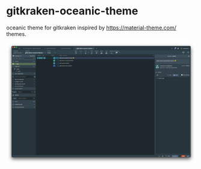 
# gitkraken-oceanic-theme
oceanic theme for gitkraken inspired by https://material-theme.com/ themes.

![gitkraken oceanic theme screenshot](https://github.com/solomonbroadbent/gitkraken-oceanic-theme/blob/main/screenshot-of-gitkraken-oceanic-theme.png?raw=true)
